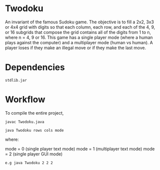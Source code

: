 # Twodoku

An invariant of the famous Sudoku game. The objective is to fill a 2x2, 3x3 or 4x4 grid with digits so that each column, each row, 
and each of the 4, 9, or 16 subgrids that compose the grid contains all of the digits from 1 to n, where n = 4, 9 or 16. 
This game has a single player mode (where a human plays against the computer) and a multiplayer mode (human vs human). 
A player loses if they make an illegal move or if they make the last move.

Dependencies
========

```stdlib.jar```

Workflow
========

To compile the entire project,

```javac Twodoku.java```


```java Twodoku rows cols mode```

where:

mode = 0 (single player text mode)
mode = 1 (multiplayer text mode)
mode = 2 (single player GUI mode)
      
```e.g java Twodoku 2 2 2```
